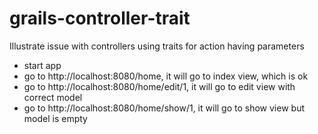 # grails-controller-trait

Illustrate issue with controllers using traits for action having parameters


* start app
* go to http://localhost:8080/home, it will go to index view, which is ok
* go to http://localhost:8080/home/edit/1, it will go to edit view with correct model
* go to http://localhost:8080/home/show/1, it will go to show view but model is empty